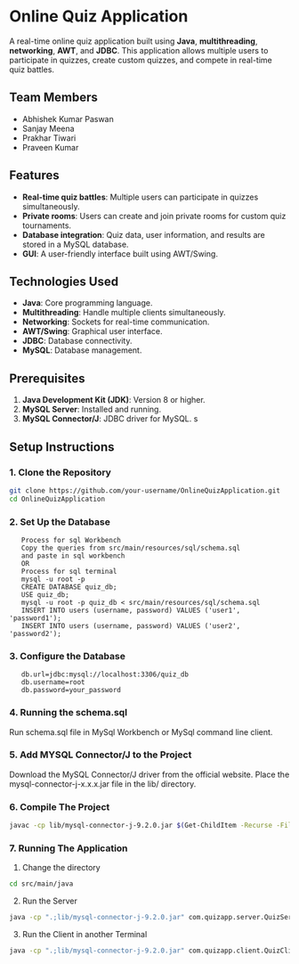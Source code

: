 # Online Quiz Application

A real-time online quiz application built using **Java**, **multithreading**, **networking**, **AWT**, and **JDBC**. This application allows multiple users to participate in quizzes, create custom quizzes, and compete in real-time quiz battles.


## Team Members
- Abhishek Kumar Paswan
- Sanjay Meena
- Prakhar Tiwari
- Praveen Kumar


## Features
- **Real-time quiz battles**: Multiple users can participate in quizzes simultaneously.
- **Private rooms**: Users can create and join private rooms for custom quiz tournaments.
- **Database integration**: Quiz data, user information, and results are stored in a MySQL database.
- **GUI**: A user-friendly interface built using AWT/Swing.


## Technologies Used
- **Java**: Core programming language.
- **Multithreading**: Handle multiple clients simultaneously.
- **Networking**: Sockets for real-time communication.
- **AWT/Swing**: Graphical user interface.
- **JDBC**: Database connectivity.
- **MySQL**: Database management.


## Prerequisites
1. **Java Development Kit (JDK)**: Version 8 or higher.
2. **MySQL Server**: Installed and running.
3. **MySQL Connector/J**: JDBC driver for MySQL.
   s

## Setup Instructions

### 1. Clone the Repository
```bash
git clone https://github.com/your-username/OnlineQuizApplication.git
cd OnlineQuizApplication
```

### 2. Set Up the Database
```
   Process for sql Workbench
   Copy the queries from src/main/resources/sql/schema.sql
   and paste in sql workbench
   OR
   Process for sql terminal
   mysql -u root -p
   CREATE DATABASE quiz_db;
   USE quiz_db;
   mysql -u root -p quiz_db < src/main/resources/sql/schema.sql
   INSERT INTO users (username, password) VALUES ('user1', 'password1');
   INSERT INTO users (username, password) VALUES ('user2', 'password2');
```

### 3. Configure the Database
```
   db.url=jdbc:mysql://localhost:3306/quiz_db
   db.username=root
   db.password=your_password
```

### 4. Running the schema.sql
Run schema.sql file in MySql Workbench or MySql command line client.

### 5. Add MYSQL Connector/J to the Project
Download the MySQL Connector/J driver from the official website.
Place the mysql-connector-j-x.x.x.jar file in the lib/ directory.

### 6. Compile The Project
``` bash
javac -cp lib/mysql-connector-j-9.2.0.jar $(Get-ChildItem -Recurse -Filter *.java | ForEach-Object { $_.FullName })
```

### 7. Running The Application
1. Change the directory
``` bash 
cd src/main/java
```

2. Run the Server
``` bash
java -cp ".;lib/mysql-connector-j-9.2.0.jar" com.quizapp.server.QuizServer
```

3. Run the Client in another Terminal
``` bash
java -cp ".;lib/mysql-connector-j-9.2.0.jar" com.quizapp.client.QuizClient
```
